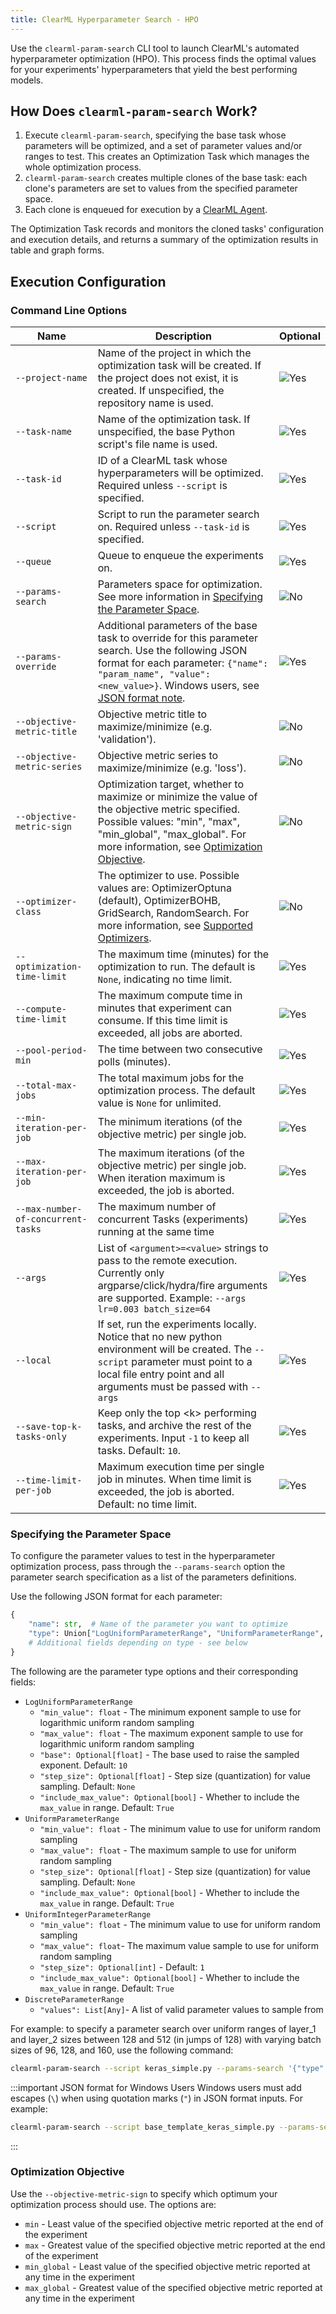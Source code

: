 ```yaml
---
title: ClearML Hyperparameter Search - HPO
---
```


Use the `clearml-param-search` CLI tool to launch ClearML's automated hyperparameter optimization (HPO). This process finds 
the optimal values for your experiments' hyperparameters that yield the best performing models. 

## How Does `clearml-param-search` Work?

1. Execute `clearml-param-search`, specifying the base task whose parameters will be optimized, and a set of parameter 
   values and/or ranges to test. This creates an Optimization Task which manages the whole optimization process.
1. `clearml-param-search` creates multiple clones of the base task: each clone's parameters are set to values from the 
   specified parameter space.
1. Each clone is enqueued for execution by a [ClearML Agent](../clearml_agent.md).

The Optimization Task records and monitors the cloned tasks' configuration and execution details, and returns a summary 
of the optimization results in table and graph forms.

## Execution Configuration

### Command Line Options

<div className="tbl-cmd">

|Name | Description| Optional |
|---|----|---|
|`--project-name`|Name of the project in which the optimization task will be created. If the project does not exist, it is created. If unspecified, the repository name is used.|<img src="/docs/latest/icons/ico-optional-yes.svg" alt="Yes" className="icon size-md center-md" />|
|`--task-name`|Name of the optimization task. If unspecified, the base Python script's file name is used.|<img src="/docs/latest/icons/ico-optional-yes.svg" alt="Yes" className="icon size-md center-md" />|
|`--task-id`|ID of a ClearML task whose hyperparameters will be optimized. Required unless `--script` is specified.|<img src="/docs/latest/icons/ico-optional-yes.svg" alt="Yes" className="icon size-md center-md" />|
|`--script`|Script to run the parameter search on. Required unless `--task-id` is specified.|<img src="/docs/latest/icons/ico-optional-yes.svg" alt="Yes" className="icon size-md center-md" />|
|`--queue`|Queue to enqueue the experiments on.|<img src="/docs/latest/icons/ico-optional-yes.svg" alt="Yes" className="icon size-md center-md" />|
|`--params-search`|Parameters space for optimization. See more information in [Specifying the Parameter Space](#specifying-the-parameter-space). |<img src="/docs/latest/icons/ico-optional-no.svg" alt="No" className="icon size-md center-md" />|
|`--params-override`|Additional parameters of the base task to override for this parameter search. Use the following JSON format for each parameter: `{"name": "param_name", "value": <new_value>}`. Windows users, see [JSON format note](#json_note).|<img src="/docs/latest/icons/ico-optional-yes.svg" alt="Yes" className="icon size-md center-md" />| 
|`--objective-metric-title`| Objective metric title to maximize/minimize (e.g. 'validation').|<img src="/docs/latest/icons/ico-optional-no.svg" alt="No" className="icon size-md center-md" />|
|`--objective-metric-series`| Objective metric series to maximize/minimize (e.g. 'loss').|<img src="/docs/latest/icons/ico-optional-no.svg" alt="No" className="icon size-md center-md" />|
|`--objective-metric-sign`| Optimization target, whether to maximize or minimize the value of the objective metric specified. Possible values: "min", "max", "min_global", "max_global". For more information, see [Optimization Objective](#optimization-objective). |<img src="/docs/latest/icons/ico-optional-no.svg" alt="No" className="icon size-md center-md" />|
|`--optimizer-class`|The optimizer to use. Possible values are: OptimizerOptuna (default), OptimizerBOHB, GridSearch, RandomSearch. For more information, see [Supported Optimizers](../fundamentals/hpo.md#supported-optimizers). |<img src="/docs/latest/icons/ico-optional-no.svg" alt="No" className="icon size-md center-md" />|
|`--optimization-time-limit`|The maximum time (minutes) for the optimization to run. The default is `None`, indicating no time limit.|<img src="/docs/latest/icons/ico-optional-yes.svg" alt="Yes" className="icon size-md center-md" />|
|`--compute-time-limit`|The maximum compute time in minutes that experiment can consume. If this time limit is exceeded, all jobs are aborted.|<img src="/docs/latest/icons/ico-optional-yes.svg" alt="Yes" className="icon size-md center-md" />|
|`--pool-period-min`|The time between two consecutive polls (minutes).|<img src="/docs/latest/icons/ico-optional-yes.svg" alt="Yes" className="icon size-md center-md" />|
|`--total-max-jobs`|The total maximum jobs for the optimization process. The default value is `None` for unlimited.|<img src="/docs/latest/icons/ico-optional-yes.svg" alt="Yes" className="icon size-md center-md" />|
|`--min-iteration-per-job`|The minimum iterations (of the objective metric) per single job.|<img src="/docs/latest/icons/ico-optional-yes.svg" alt="Yes" className="icon size-md center-md" />|
|`--max-iteration-per-job`|The maximum iterations (of the objective metric) per single job. When iteration maximum is exceeded, the job is aborted.|<img src="/docs/latest/icons/ico-optional-yes.svg" alt="Yes" className="icon size-md center-md" />|
|`--max-number-of-concurrent-tasks`|The maximum number of concurrent Tasks (experiments) running at the same time|<img src="/docs/latest/icons/ico-optional-yes.svg" alt="Yes" className="icon size-md center-md" />|
|`--args`| List of `<argument>=<value>` strings to pass to the remote execution. Currently only argparse/click/hydra/fire arguments are supported. Example: `--args lr=0.003 batch_size=64`|<img src="/docs/latest/icons/ico-optional-yes.svg" alt="Yes" className="icon size-md center-md" />|
|`--local`| If set, run the experiments locally. Notice that no new python environment will be created. The `--script` parameter must point to a local file entry point and all arguments must be passed with `--args`| <img src="/docs/latest/icons/ico-optional-yes.svg" alt="Yes" className="icon size-md center-md" />|
|`--save-top-k-tasks-only`| Keep only the top \<k\> performing tasks, and archive the rest of the experiments. Input `-1` to keep all tasks. Default: `10`.|<img src="/docs/latest/icons/ico-optional-yes.svg" alt="Yes" className="icon size-md center-md" />|
|`--time-limit-per-job`|Maximum execution time per single job in minutes. When time limit is exceeded, the job is aborted. Default: no time limit.|<img src="/docs/latest/icons/ico-optional-yes.svg" alt="Yes" className="icon size-md center-md" />|

</div>

### Specifying the Parameter Space

To configure the parameter values to test in the hyperparameter optimization process, pass through the `--params-search` 
option the parameter search specification as a list of the parameters definitions. 

Use the following JSON format for each parameter:
```python
{
    "name": str,  # Name of the parameter you want to optimize
    "type": Union["LogUniformParameterRange", "UniformParameterRange", "UniformIntegerParameterRange", "DiscreteParameterRange"],
    # Additional fields depending on type - see below
}
```
The following are the parameter type options and their corresponding fields:
- `LogUniformParameterRange` 
    - `"min_value": float` - The minimum exponent sample to use for logarithmic uniform random sampling
    - `"max_value": float` - The maximum exponent sample to use for logarithmic uniform random sampling
    - `"base": Optional[float]` - The base used to raise the sampled exponent. Default: `10`
    - `"step_size": Optional[float]` - Step size (quantization) for value sampling. Default: `None`
    - `"include_max_value": Optional[bool]` - Whether to include the `max_value` in range. Default: `True`
- `UniformParameterRange`
    - `"min_value": float` - The minimum value to use for uniform random sampling
    - `"max_value": float` - The maximum sample to use for uniform random sampling
    - `"step_size": Optional[float]` - Step size (quantization) for value sampling. Default: `None`
    - `"include_max_value": Optional[bool]` - Whether to include the `max_value` in range. Default: `True`
- `UniformIntegerParameterRange`
    - `"min_value": float` - The minimum value to use for uniform random sampling
    - `"max_value": float`- The maximum value sample to use for uniform random sampling
    - `"step_size": Optional[int]` - Default: `1`
    - `"include_max_value": Optional[bool]` - Whether to include the `max_value` in range. Default: `True`
- `DiscreteParameterRange`
    - `"values": List[Any]`- A list of valid parameter values to sample from

For example: to specify a parameter search over uniform ranges of layer_1 and layer_2 sizes between 128 and 512 
(in jumps of 128) with varying batch sizes of 96, 128, and 160, use the following command:

<div className="wb-normal">

```bash
clearml-param-search --script keras_simple.py --params-search '{"type": "UniformIntegerParameterRange", "name": "General/layer_1", "min_value": 128, "max_value": 512, "step_size": 128}' '{"type": "UniformIntegerParameterRange", "name": "General/layer_2", "min_value": 128, "max_value": 512, "step_size": 128}' '{"type": "DiscreteParameterRange", "name": "General/batch_size", "values": [96, 128, 160]}' --params-override '{"name": "epochs", "value": 30}'  --objective-metric-title validation --objective-metric-series epoch_accuracy --objective-metric-sign max --optimizer-class OptimizerOptuna --queue default
```

<a id="json_note"/>

:::important JSON format for Windows Users
Windows users must add escapes (`\`) when using quotation marks (`"`) in JSON format inputs. For example: 

```bash
clearml-param-search --script base_template_keras_simple.py --params-search "{\"type\": \"UniformIntegerParameterRange\", \"name\": \"General/layer_1\", \"min_value\": 128, \"max_value\": 512, \"step_size\": 128}" "{\"type\": \"UniformIntegerParameterRange\", \"name\": \"General/layer_2\", \"min_value\": 128, \"max_value\": 512, \"step_size\": 128}" "{\"type\": \"DiscreteParameterRange\", \"name\": \"General/batch_size\", \"values\": [96, 128, 160]}" --params-override "{\"name\": \"epochs\", \"value\": 30}"  --objective-metric-title validation --objective-metric-series epoch_accuracy --objective-metric-sign max --optimizer-class OptimizerOptuna --max-iteration-per-job 30 --queue default
```
:::

</div>


### Optimization Objective

Use the `--objective-metric-sign` to specify which optimum your optimization process should use. The options are: 
* `min` - Least value of the specified objective metric reported at the end of the experiment
* `max` - Greatest value of the specified objective metric reported at the end of the experiment
* `min_global` - Least value of the specified objective metric reported at any time in the experiment
* `max_global` - Greatest value of the specified objective metric reported at any time in the experiment

